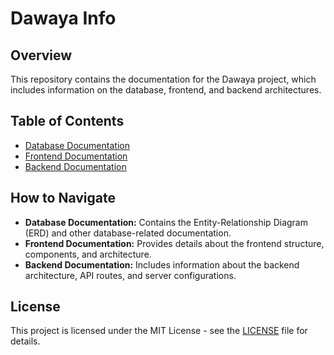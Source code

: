 
# Dawaya Info

## Overview

This repository contains the documentation for the Dawaya project, which includes information on the database, frontend, and backend architectures.

## Table of Contents

- [Database Documentation](https://github.com/DAWAYA-ORG/Dawaya-Technical-Docs/tree/main/Docs/Database_Documentation)
- [Frontend Documentation](https://github.com/DAWAYA-ORG/Dawaya-Technical-Docs/tree/main/Docs/Frontend_Documentation)
- [Backend Documentation](https://github.com/DAWAYA-ORG/Dawaya-Technical-Docs/tree/main/Docs/Backend_Documentation)


## How to Navigate

- **Database Documentation:** Contains the Entity-Relationship Diagram (ERD) and other database-related documentation.
- **Frontend Documentation:** Provides details about the frontend structure, components, and architecture.
- **Backend Documentation:** Includes information about the backend architecture, API routes, and server configurations.

## License

This project is licensed under the MIT License - see the [LICENSE](https://github.com/DAWAYA-ORG/Dawaya-Technical-Docs/blob/main/LICENSE) file for details.

